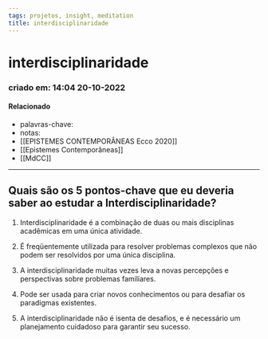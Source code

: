 ```yaml
---
tags: projetos, insight, meditation
title: interdisciplinaridade
---
```


# interdisciplinaridade

### criado em: 14:04 20-10-2022

#### Relacionado

- palavras-chave: 
- notas:
- [[EPISTEMES CONTEMPORÂNEAS Ecco 2020]]
- [[Epistemes Contemporâneas]]
- [[MdCC]]
---

## Quais são os 5 pontos-chave que eu deveria saber ao estudar a Interdisciplinaridade?  

1. Interdisciplinaridade é a combinação de duas ou mais disciplinas acadêmicas em uma única atividade.  
  
2. É freqüentemente utilizada para resolver problemas complexos que não podem ser resolvidos por uma única disciplina.  
  
3. A interdisciplinaridade muitas vezes leva a novas percepções e perspectivas sobre problemas familiares.  
  
4. Pode ser usada para criar novos conhecimentos ou para desafiar os paradigmas existentes.  
  
5. A interdisciplinaridade não é isenta de desafios, e é necessário um planejamento cuidadoso para garantir seu sucesso.  

